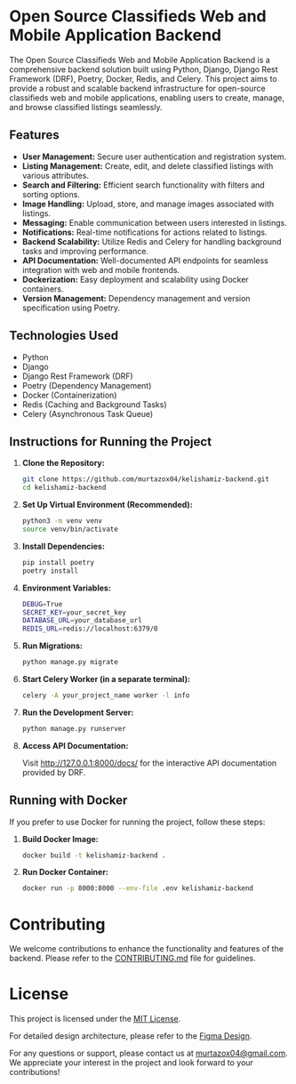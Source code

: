 # Open Source Classifieds Web and Mobile Application Backend

The Open Source Classifieds Web and Mobile Application Backend is a comprehensive backend solution built using Python, Django, Django Rest Framework (DRF), Poetry, Docker, Redis, and Celery. This project aims to provide a robust and scalable backend infrastructure for open-source classifieds web and mobile applications, enabling users to create, manage, and browse classified listings seamlessly.

## Features

- **User Management:** Secure user authentication and registration system.
- **Listing Management:** Create, edit, and delete classified listings with various attributes.
- **Search and Filtering:** Efficient search functionality with filters and sorting options.
- **Image Handling:** Upload, store, and manage images associated with listings.
- **Messaging:** Enable communication between users interested in listings.
- **Notifications:** Real-time notifications for actions related to listings.
- **Backend Scalability:** Utilize Redis and Celery for handling background tasks and improving performance.
- **API Documentation:** Well-documented API endpoints for seamless integration with web and mobile frontends.
- **Dockerization:** Easy deployment and scalability using Docker containers.
- **Version Management:** Dependency management and version specification using Poetry.

## Technologies Used

- Python
- Django
- Django Rest Framework (DRF)
- Poetry (Dependency Management)
- Docker (Containerization)
- Redis (Caching and Background Tasks)
- Celery (Asynchronous Task Queue)

## Instructions for Running the Project

1. **Clone the Repository:**

   ```bash
   git clone https://github.com/murtazox04/kelishamiz-backend.git
   cd kelishamiz-backend

   ```

2. **Set Up Virtual Environment (Recommended):**

   ```bash
   python3 -m venv venv
   source venv/bin/activate

   ```

3. **Install Dependencies:**

   ```bash
   pip install poetry
   poetry install

   ```

4. **Environment Variables:**

   ```bash
   DEBUG=True
   SECRET_KEY=your_secret_key
   DATABASE_URL=your_database_url
   REDIS_URL=redis://localhost:6379/0

   ```

5. **Run Migrations:**

   ```bash
   python manage.py migrate

   ```

6. **Start Celery Worker (in a separate terminal):**

   ```bash
   celery -A your_project_name worker -l info

   ```

7. **Run the Development Server:**

   ```bash
   python manage.py runserver

   ```

8. **Access API Documentation:**

   Visit http://127.0.0.1:8000/docs/ for the interactive API documentation provided by DRF.

## Running with Docker

If you prefer to use Docker for running the project, follow these steps:

1. **Build Docker Image:**

   ```bash
   docker build -t kelishamiz-backend .

   ```

2. **Run Docker Container:**

   ```bash
   docker run -p 8000:8000 --env-file .env kelishamiz-backend
   ```

# Contributing

We welcome contributions to enhance the functionality and features of the backend. Please refer to the [CONTRIBUTING.md]() file for guidelines.

# License

This project is licensed under the [MIT License](https://github.com/murtazox04/kelishamiz-backend/blob/main/LICENSE).

For detailed design architecture, please refer to the [Figma Design](<https://www.figma.com/file/X4ODCwpCZ117AUsrqpQ85f/E'lonlar-sayti-(Copy)?type=design&node-id=2%3A2&mode=design&t=GVNEei7KwNuTrEDI-1>).

For any questions or support, please contact us at murtazox04@gmail.com. We appreciate your interest in the project and look forward to your contributions!
